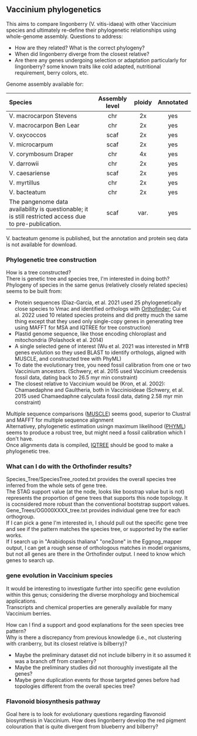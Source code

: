 ## Vaccinium phylogenetics 
This aims to compare lingonberry (V. vitis-idaea) with other Vaccinium species and ultimately re-define their phylogenetic relationships using whole-genome assembly. 
Questions to address: 
* How are they related? What is the correct phylogeny? 
* When did lingonberry diverge from the closest relative? 
* Are there any genes undergoing selection or adaptation particularly for lingonberry? some known traits like cold adapted, nutritional requirement, berry colors, etc.

Genome assembly available for: 

| Species | Assembly level  | ploidy | Annotated |
| :------------------- |:-----:| :------------------:| :-------------: |
| V. macrocarpon Stevens    | chr | 2x | yes |
| V. macrocarpon Ben Lear | chr | 2x | yes |
| V. oxycoccos | scaf | 2x | yes |
| V. microcarpum | scaf | 2x | yes |
| V. corymbosum Draper | chr | 4x | yes |
| V. darrowii | chr | 2x | yes |
| V. caesariense | scaf | 2x | yes |
| V. myrtillus | chr | 2x | yes |
| V. bacteatum | chr | 2x | yes |
| The pangenome data availability is questionable; it is still restricted access due to pre-publication. | scaf | var. | yes |
V. bacteatum genome is published, but the annotation and protein seq data is not available for download. 

### Phylogenetic tree construction 
How is a tree constructed? \
There is genetic tree and species tree, I'm interested in doing both? \
Phylogeny of species in the same genus (relatively closely related species) seems to be built from: 
* Protein sequences (Diaz-Garcia, et al. 2021 used 25 phylogenetically close species to Vmac and identified orthologs with [Orthofinder](https://github.com/davidemms/OrthoFinder); Cui et al. 2022 used 10 related species proteins and did pretty much the same thing except that they used only single-copy genes in generating tree using MAFFT for MSA and IQTREE for tree construction)
* Plastid genome sequence, like those encoding chloroplast and mitochondria (Polashock et al. 2014) 
* A single selected gene of interest (Wu et al. 2021 was interested in MYB genes evolution so they used BLAST to identify orthologs, aligned with MUSCLE, and constructed tree with PhyML)
* To date the evolutionary tree, you need fossil calibration from one or two Vaccinium ancestors. (Schwery, et al. 2015 used Vaccinium creedensis fossil data, dating back to 26.5 myr min constraint) 
* The closest relative to Vaccinium would be (Kron, et al. 2002): Chamaedaphne and Gaultheria, both in Vaccinioideae (Schwery, et al. 2015 used Chamaedaphne calyculata fossil data, dating 2.58 myr min constraint) 

Multiple sequence comparisons ([MUSCLE](https://drive5.com/muscle5/)) seems good, superior to Clustral and MAFFT for multiple sequence alignment \
Alternativey, phylogenetic estimation usingn maximum likelihood ([PHYML](https://github.com/stephaneguindon/phyml)) seems to produce a robust tree, but might need a fossil calibration which I don't have. \
Once alignments data is compiled, [IQTREE](http://www.iqtree.org/doc/Concordance-Factor) should be good to make a phylogenetic tree. 

### What can I do with the Orthofinder results? 
Species_Tree/SpeciesTree_rooted.txt provides the overall species tree inferred from the whole sets of gene tree. \
The STAG support value (at the node, looks like boostrap value but is not) represents the proportion of gene trees that supports this node topology. It is cocnsidered more robust than the conventional bootstrap support values. \
Gene_Trees/OG000XXXX_tree.txt provides individual gene tree for each orthogroup. \
If I can pick a gene I'm interested in, I should pull out the specific gene tree and see if the pattern matches the species tree, or supported by the earlier works. \
If I search up in "Arabidopsis thaliana" "one2one" in the Eggnog_mapper output, I can get a rough sense of orthologous matches in model organisms, but not all genes are there in the Orthofinder output. I need to know which genes to search up.

### gene evolution in Vaccinium species
It would be interesting to investigate further into specific gene evolution within this genus; considering the diverse morphology and biochemical applications. \
Transcripts and chemical properties are generally available for many Vaccinium berries. 

How can I find a support and good explanations for the seen species tree pattern? \
Why is there a discrepancy from previous knowledge (i.e., not clustering with cranberry, but its closest relative is bilberry)? 
* Maybe the preliminary dataset did not include bilberry in it so assumed it was a branch off from cranberry? 
* Maybe the preliminary studies did not thoroughly investigate all the genes? 
* Maybe gene duplication events for those targeted genes before had topologies different from the overall species tree? 


### Flavonoid biosynthesis pathway 
Goal here is to look for evolutionary questions regarding flavonoid biosynthesis in Vaccinium. How does lingonberry develop the red pigment colouration that is quite divergent from blueberry and bilberry? 



